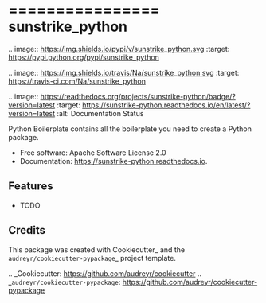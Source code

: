 ================
sunstrike_python
================


.. image:: https://img.shields.io/pypi/v/sunstrike_python.svg
        :target: https://pypi.python.org/pypi/sunstrike_python

.. image:: https://img.shields.io/travis/Na/sunstrike_python.svg
        :target: https://travis-ci.com/Na/sunstrike_python

.. image:: https://readthedocs.org/projects/sunstrike-python/badge/?version=latest
        :target: https://sunstrike-python.readthedocs.io/en/latest/?version=latest
        :alt: Documentation Status




Python Boilerplate contains all the boilerplate you need to create a Python package.


* Free software: Apache Software License 2.0
* Documentation: https://sunstrike-python.readthedocs.io.


Features
--------

* TODO

Credits
-------

This package was created with Cookiecutter_ and the `audreyr/cookiecutter-pypackage`_ project template.

.. _Cookiecutter: https://github.com/audreyr/cookiecutter
.. _`audreyr/cookiecutter-pypackage`: https://github.com/audreyr/cookiecutter-pypackage
